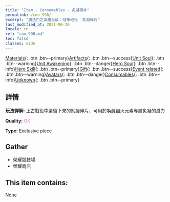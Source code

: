 ```yaml
---
title: "Item - Consumables - 炙凝碎片"
permalink: /con_998/
excerpt: "魔法门之英雄无敌：战争纪元  炙凝碎片"
last_modified_at: 2021-06-30
locale: cn
ref: "con_998.md"
toc: false
classes: wide
---
```

 [Materials](/ItemsCN/){: .btn .btn--primary}[Artifacts](/ItemsCN/Artifacts/){: .btn .btn--success}[Unit Soul](/ItemsCN/UnitSoul/){: .btn .btn--warning}[Unit Awakening](/ItemsCN/UnitAwakening/){: .btn .btn--danger}[Hero Soul](/ItemsCN/HeroSoul/){: .btn .btn--info}[Hero Skill](/ItemsCN/HeroSkill/){: .btn .btn--primary}[Gift](/ItemsCN/Gift/){: .btn .btn--success}[Event related](/ItemsCN/Events/){: .btn .btn--warning}[Avatars](/ItemsCN/Avatars/){: .btn .btn--danger}[Consumables](/ItemsCN/Consumables/){: .btn .btn--info}[Unknown](/ItemsCN/Unknown/){: .btn .btn--primary}

## 詳情
 **玩法詳解:** 上古戰役中遺留下來的炙凝碎片，可用於喚醒幽火元素專屬炙凝的潛力

 **Quality:** <span style="color: #DA70D6">OK</span>

 **Type:** Exclusive piece

## Gather

*    榮耀競技場 
*    榮耀商店 

## This item contains:

  None

